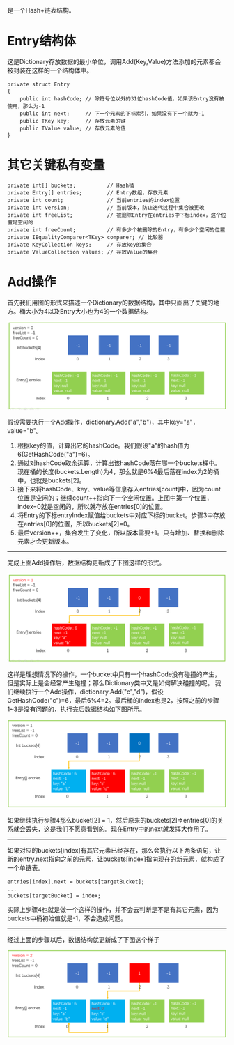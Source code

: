 是一个Hash+链表结构。
# Entry结构体
这是Dictionary存放数据的最小单位，调用Add(Key,Value)方法添加的元素都会被封装在这样的一个结构体中。
```CSharp
private struct Entry
{
    public int hashCode; // 除符号位以外的31位hashCode值，如果该Entry没有被使用，那么为-1
    public int next;     // 下一个元素的下标索引，如果没有下一个就为-1
    public TKey key;     // 存放元素的键
    public TValue value; // 存放元素的值
}
```
# 其它关键私有变量
```CSharp
private int[] buckets;          // Hash桶
private Entry[] entries;        // Entry数组，存放元素
private int count;              // 当前entries的index位置
private int version;            // 当前版本，防止迭代过程中集合被更改
private int freeList;           // 被删除Entry在entries中下标index，这个位置是空闲的
private int freeCount;          // 有多少个被删除的Entry，有多少个空闲的位置
private IEqualityComparer<TKey> comparer; // 比较器
private KeyCollection keys;     // 存放key的集合
private ValueCollection values; // 存放Value的集合
```
# Add操作
首先我们用图的形式来描述一个Dictionary的数据结构，其中只画出了关键的地方。桶大小为4以及Entry大小也为4的一个数据结构。

![1.png](1.png)

假设需要执行一个Add操作，dictionary.Add("a","b")，其中key="a"，value="b"。
1. 根据key的值，计算出它的hashCode。我们假设"a"的hash值为6(GetHashCode("a")=6)。
2. 通过对hashCode取余运算，计算出该hashCode落在哪一个buckets桶中。现在桶的长度(buckets.Length)为4，那么就是6%4最后落在index为2的桶中，也就是buckets[2]。
3. 接下来将hashCode、key、value等信息存入entries[count]中，因为count位置是空闲的；继续count++指向下一个空闲位置。上图中第一个位置，index=0就是空闲的，所以就存放在entries[0]的位置。
4. 将Entry的下标entryIndex赋值给buckets中对应下标的bucket。步骤3中存放在entries[0]的位置，所以buckets[2]=0。
5. 最后version++，集合发生了变化，所以版本需要+1。只有增加、替换和删除元素才会更新版本。
-----------------------------------------------------------------------------------------------------------------------------------
完成上面Add操作后，数据结构更新成了下图这样的形式。

![](2.png)

这样是理想情况下的操作，一个bucket中只有一个hashCode没有碰撞的产生，但是实际上是会经常产生碰撞；那么Dictionary类中又是如何解决碰撞的呢。
我们继续执行一个Add操作，dictionary.Add("c","d")，假设GetHashCode("c")=6，最后6%4=2。最后桶的index也是2，按照之前的步骤1~3是没有问题的，执行完后数据结构如下图所示。

![](3.png)

如果继续执行步骤4那么bucket[2] = 1，然后原来的buckets[2]=>entries[0]的关系就会丢失，这是我们不愿意看到的。现在Entry中的next就发挥大作用了。

-----------------------------------------------------------------------------------------------------------------------------------
如果对应的buckets[index]有其它元素已经存在，那么会执行以下两条语句，让新的entry.next指向之前的元素，让buckets[index]指向现在的新元素，就构成了一个单链表。
```CSharp
entries[index].next = buckets[targetBucket];
...
buckets[targetBucket] = index;
```
实际上步骤4也就是做一个这样的操作，并不会去判断是不是有其它元素，因为buckets中桶初始值就是-1，不会造成问题。

-----------------------------------------------------------------------------------------------------------------------------------
经过上面的步骤以后，数据结构就更新成了下图这个样子

![](4.png)